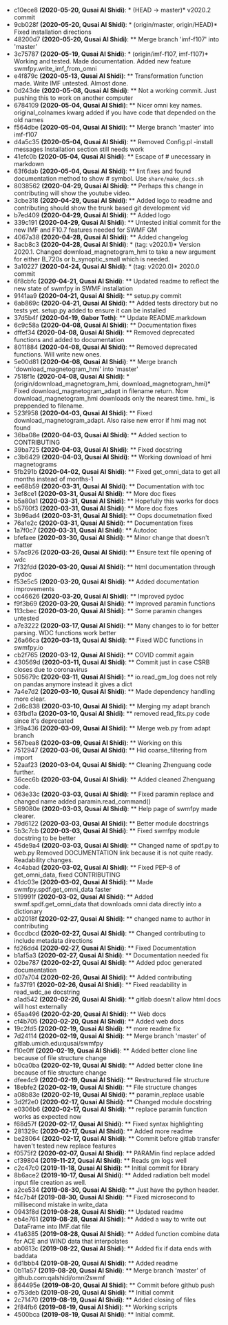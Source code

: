 - c10ece8 **(2020-05-20, Qusai Al Shidi)**: * (HEAD -> master)* v2020.2 commit
- 9cb028f **(2020-05-20, Qusai Al Shidi)**: * (origin/master, origin/HEAD)* Fixed installation directions
- 48200d7 **(2020-05-20, Qusai Al Shidi)**: ** Merge branch 'imf-f107' into 'master'
- 3c75787 **(2020-05-19, Qusai Al Shidi)**: * (origin/imf-f107, imf-f107)* Working and tested. Made documentation. Added new feature swmfpy.write_imf_from_omni
- e4f879c **(2020-05-13, Qusai Al Shidi)**: ** Transformation function made. Write IMF untested. Almost done.
- 0d243de **(2020-05-08, Qusai Al Shidi)**: ** Not a working commit. Just pushing this to work on another computer
- 6784109 **(2020-05-04, Qusai Al Shidi)**: ** Nicer omni key names. original_colnames kwarg added if you have code that depended on the old names
- f564dbe **(2020-05-04, Qusai Al Shidi)**: ** Merge branch 'master' into imf-f107
- d4a5c35 **(2020-05-04, Qusai Al Shidi)**: ** Removed Config.pl -install messages Installation section still needs work
- 41efc0b **(2020-05-04, Qusai Al Shidi)**: ** Escape of # unecessary in markdown
- 63f6dab **(2020-05-04, Qusai Al Shidi)**: ** lint fixes and found documentation method to show # symbol. Use `share/make_docs.sh`
- 8038562 **(2020-04-29, Qusai Al Shidi)**: ** Perhaps this change in contributing will show the youtube video.
- 3cbe318 **(2020-04-29, Qusai Al Shidi)**: ** Added logo to readme and contributing should show the trunk based git development vid
- b7ed409 **(2020-04-29, Qusai Al Shidi)**: ** Added logo
- 339c191 **(2020-04-29, Qusai Al Shidi)**: ** Untested initial commit for the new IMF and F10.7 features needed for SWMF GM
- 4067a38 **(2020-04-28, Qusai Al Shidi)**: ** Added changelog
- 8acb8c3 **(2020-04-28, Qusai Al Shidi)**: * (tag: v2020.1)* Version 2020.1. Changed download_magnetogram_hmi to take a new argument for either B_720s or b_synoptic_small which is needed.
- 3a10227 **(2020-04-24, Qusai Al Shidi)**: * (tag: v2020.0)* 2020.0 commit
- 6f8cbfc **(2020-04-21, Qusai Al Shidi)**: ** Updated readme to reflect the new state of swmfpy in SWMF installation
- 9141aa9 **(2020-04-21, Qusai Al Shidi)**: ** setup.py commit
- 6ab869c **(2020-04-21, Qusai Al Shidi)**: ** Added tests directory but no tests yet. setup.py added to ensure it can be installed
- 37d5b4f **(2020-04-19, Gabor Toth)**: ** Update README.markdown
- 6c9c58a **(2020-04-08, Qusai Al Shidi)**: ** Documentation fixes
- dffef34 **(2020-04-08, Qusai Al Shidi)**: ** Removed deprecated functions and added to documentation
- 8011884 **(2020-04-08, Qusai Al Shidi)**: ** Removed deprecated functions. Will write new ones.
- 5e00d81 **(2020-04-08, Qusai Al Shidi)**: ** Merge branch 'download_magnetogram_hmi' into 'master'
- 7518f1e **(2020-04-08, Qusai Al Shidi)**: * (origin/download_magnetogram_hmi, download_magnetogram_hmi)* Fixed download_magnetogram_adapt in filename return. Now download_magnetogram_hmi downloads only the nearest time. hmi_ is preppended to filename.
- 523f958 **(2020-04-03, Qusai Al Shidi)**: ** Fixed download_magnetogram_adapt. Also raise new error if hmi mag not found
- 36ba08e **(2020-04-03, Qusai Al Shidi)**: ** Added section to CONTRIBUTING
- 39ba725 **(2020-04-03, Qusai Al Shidi)**: ** Fixed docstring
- c3b6429 **(2020-04-03, Qusai Al Shidi)**: ** Working download of hmi magnetograms
- 5fb291b **(2020-04-02, Qusai Al Shidi)**: ** Fixed get_omni_data to get all months instead of months-1
- ee68b59 **(2020-03-31, Qusai Al Shidi)**: ** Documentation with toc
- 3ef8ce1 **(2020-03-31, Qusai Al Shidi)**: ** More doc fixes
- b5a80a1 **(2020-03-31, Qusai Al Shidi)**: ** Hopefully this works for docs
- b5760f3 **(2020-03-31, Qusai Al Shidi)**: ** More doc fixes
- 3b96ad4 **(2020-03-31, Qusai Al Shidi)**: ** Oops documetnation fixed
- 76a1e2c **(2020-03-31, Qusai Al Shidi)**: ** Documentation fixes
- 1a7f0c7 **(2020-03-31, Qusai Al Shidi)**: ** Autodoc
- bfefaee **(2020-03-30, Qusai Al Shidi)**: ** Minor change that doesn't matter
- 57ac926 **(2020-03-26, Qusai Al Shidi)**: ** Ensure text file opening of wdc
- 7f32fdd **(2020-03-20, Qusai Al Shidi)**: ** html documentation through pydoc
- f53e5c5 **(2020-03-20, Qusai Al Shidi)**: ** Added documentation improvements
- cc46626 **(2020-03-20, Qusai Al Shidi)**: ** Improved pydoc
- f9f3b69 **(2020-03-20, Qusai Al Shidi)**: ** Improved paramin functions
- 113cbec **(2020-03-20, Qusai Al Shidi)**: ** Some paramin changes untested
- a7e3222 **(2020-03-17, Qusai Al Shidi)**: ** Many changes to io for better parsing. WDC functions work better
- 26a66ca **(2020-03-13, Qusai Al Shidi)**: ** Fixed WDC functions in swmfpy.io
- cb2f765 **(2020-03-12, Qusai Al Shidi)**: ** COVID commit again
- 430569d **(2020-03-11, Qusai Al Shidi)**: ** Commit just in case CSRB closes due to coronavirus
- 505679c **(2020-03-11, Qusai Al Shidi)**: ** io.read_gm_log does not rely on pandas anymore instead it gives a dict
- 7a4e7d2 **(2020-03-10, Qusai Al Shidi)**: ** Made dependency handling more clear.
- 2d6c838 **(2020-03-10, Qusai Al Shidi)**: ** Merging my adapt branch
- 63fbd1a **(2020-03-10, Qusai Al Shidi)**: ** removed read_fits.py code since it's deprecated
- 3f9a436 **(2020-03-09, Qusai Al Shidi)**: ** Merge web.py from adapt branch
- 567bea8 **(2020-03-09, Qusai Al Shidi)**: ** Working on this
- 7512947 **(2020-03-06, Qusai Al Shidi)**: ** Hid coarse_filtering from import
- 52aaf23 **(2020-03-04, Qusai Al Shidi)**: ** Cleaning Zhenguang code further.
- 36cec6b **(2020-03-04, Qusai Al Shidi)**: ** Added cleaned Zhenguang code.
- 063e33c **(2020-03-03, Qusai Al Shidi)**: ** Fixed paramin replace and changed name added paramin.read_command()
- 569080e **(2020-03-03, Qusai Al Shidi)**: ** Help page of swmfpy made clearer.
- 79d6122 **(2020-03-03, Qusai Al Shidi)**: ** Better module docstrings
- 5b3c7cb **(2020-03-03, Qusai Al Shidi)**: ** Fixed swmfpy module docstring to be better
- 45de9a4 **(2020-03-03, Qusai Al Shidi)**: ** Changed name of spdf.py to web.py Removed DOCUMENTATION link because it is not quite ready. Readability changes.
- 4c4abad **(2020-03-02, Qusai Al Shidi)**: ** Fixed PEP-8 of get_omni_data, fixed CONTRIBUTING
- 41dc03e **(2020-03-02, Qusai Al Shidi)**: ** Made swmfpy.spdf.get_omni_data faster
- 519991f **(2020-03-02, Qusai Al Shidi)**: ** Added swmf.spdf.get_omni_data that downloads omni data directly into a dictionary
- a02018f **(2020-02-27, Qusai Al Shidi)**: ** changed name to author in contributing
- 6ccdbcd **(2020-02-27, Qusai Al Shidi)**: ** Changed contributing to include metadata directions
- fd26dd4 **(2020-02-27, Qusai Al Shidi)**: ** Fixed Documentation
- b1af5a3 **(2020-02-27, Qusai Al Shidi)**: ** Documentation needed fix
- 02be787 **(2020-02-27, Qusai Al Shidi)**: ** Added pdoc generated documentation
- d07a704 **(2020-02-26, Qusai Al Shidi)**: ** Added contributing
- fa37f91 **(2020-02-26, Qusai Al Shidi)**: ** Fixed readability in read_wdc_ae docstring
- a1ad542 **(2020-02-20, Qusai Al Shidi)**: ** gitlab doesn't allow html docs will host externally
- 65aa496 **(2020-02-20, Qusai Al Shidi)**: ** Web docs
- cf4b705 **(2020-02-20, Qusai Al Shidi)**: ** Added web docs
- 19c2fd5 **(2020-02-19, Qusai Al Shidi)**: ** more readme fix
- 7d24114 **(2020-02-19, Qusai Al Shidi)**: ** Merge branch 'master' of gitlab.umich.edu:qusai/swmfpy
- f10e0ff **(2020-02-19, Qusai Al Shidi)**: ** Added better clone line because of file structure change
- b0ca0ba **(2020-02-19, Qusai Al Shidi)**: ** Added better clone line because of file structure change
- dfee4c9 **(2020-02-19, Qusai Al Shidi)**: ** Restructured file structure
- 18ebfe2 **(2020-02-19, Qusai Al Shidi)**: ** File structure changes
- a08b83e **(2020-02-19, Qusai Al Shidi)**: ** paramin_replace usable
- 3d2f2e0 **(2020-02-17, Qusai Al Shidi)**: ** Changed module docstring
- e0306b6 **(2020-02-17, Qusai Al Shidi)**: ** replace paramin function works as expected now
- f68d57f **(2020-02-17, Qusai Al Shidi)**: ** Fixed syntax highlighting
- 281329c **(2020-02-17, Qusai Al Shidi)**: ** Added more readme
- be28064 **(2020-02-17, Qusai Al Shidi)**: ** Commit before gitlab transfer haven't tested new replace features
- f0575f2 **(2020-02-07, Qusai Al Shidi)**: ** PARAMin find replace added
- cf39804 **(2019-11-27, Qusai Al Shidi)**: ** Reads gm logs well
- c2c47c0 **(2019-11-18, Qusai Al Shidi)**: ** Initial commit for library
- 8b6ace2 **(2019-10-17, Qusai Al Shidi)**: ** Added radiation belt model input file creation as well.
- a2ce534 **(2019-08-30, Qusai Al Shidi)**: ** Just have the python header.
- f4c7b4f **(2019-08-30, Qusai Al Shidi)**: ** Fixed microsecond to millisecond mistake in write_data
- 0943f8d **(2019-08-28, Qusai Al Shidi)**: ** Updated readme
- eb4e761 **(2019-08-28, Qusai Al Shidi)**: ** Added a way to write out DataFrame into IMF.dat file
- 41a6385 **(2019-08-28, Qusai Al Shidi)**: ** Added function combine data for ACE and WIND data that interpolates
- ab0813c **(2019-08-22, Qusai Al Shidi)**: ** Added fix if data ends with baddata
- 6d1bbb4 **(2019-08-20, Qusai Al Shidi)**: ** Added readme
- 0b11a57 **(2019-08-20, Qusai Al Shidi)**: ** Merge branch 'master' of github.com:qalshidi/omni2swmf
- 864495e **(2019-08-20, Qusai Al Shidi)**: ** Commit before github push
- e753deb **(2019-08-20, Qusai Al Shidi)**: ** Initial commit
- 2c71470 **(2019-08-19, Qusai Al Shidi)**: ** Added closing of files
- 2f84fb6 **(2019-08-19, Qusai Al Shidi)**: ** Working scripts
- 4500bca **(2019-08-19, Qusai Al Shidi)**: ** Initial commit.